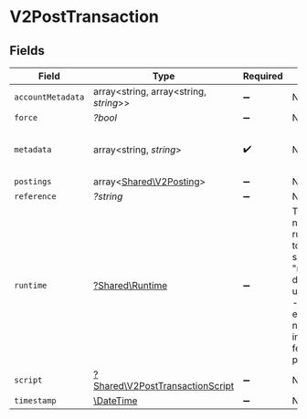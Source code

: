 # V2PostTransaction


## Fields

| Field                                                                                                                                                  | Type                                                                                                                                                   | Required                                                                                                                                               | Description                                                                                                                                            | Example                                                                                                                                                |
| ------------------------------------------------------------------------------------------------------------------------------------------------------ | ------------------------------------------------------------------------------------------------------------------------------------------------------ | ------------------------------------------------------------------------------------------------------------------------------------------------------ | ------------------------------------------------------------------------------------------------------------------------------------------------------ | ------------------------------------------------------------------------------------------------------------------------------------------------------ |
| `accountMetadata`                                                                                                                                      | array<string, array<string, *string*>>                                                                                                                 | :heavy_minus_sign:                                                                                                                                     | N/A                                                                                                                                                    |                                                                                                                                                        |
| `force`                                                                                                                                                | *?bool*                                                                                                                                                | :heavy_minus_sign:                                                                                                                                     | N/A                                                                                                                                                    |                                                                                                                                                        |
| `metadata`                                                                                                                                             | array<string, *string*>                                                                                                                                | :heavy_check_mark:                                                                                                                                     | N/A                                                                                                                                                    | {<br/>"admin": "true"<br/>}                                                                                                                            |
| `postings`                                                                                                                                             | array<[Shared\V2Posting](../../Models/Shared/V2Posting.md)>                                                                                            | :heavy_minus_sign:                                                                                                                                     | N/A                                                                                                                                                    |                                                                                                                                                        |
| `reference`                                                                                                                                            | *?string*                                                                                                                                              | :heavy_minus_sign:                                                                                                                                     | N/A                                                                                                                                                    | ref:001                                                                                                                                                |
| `runtime`                                                                                                                                              | [?Shared\Runtime](../../Models/Shared/Runtime.md)                                                                                                      | :heavy_minus_sign:                                                                                                                                     | The numscript runtime used to execute the script. Uses "machine" by default, unless the "--experimental-numscript-interpreter" feature flag is passed. |                                                                                                                                                        |
| `script`                                                                                                                                               | [?Shared\V2PostTransactionScript](../../Models/Shared/V2PostTransactionScript.md)                                                                      | :heavy_minus_sign:                                                                                                                                     | N/A                                                                                                                                                    |                                                                                                                                                        |
| `timestamp`                                                                                                                                            | [\DateTime](https://www.php.net/manual/en/class.datetime.php)                                                                                          | :heavy_minus_sign:                                                                                                                                     | N/A                                                                                                                                                    |                                                                                                                                                        |